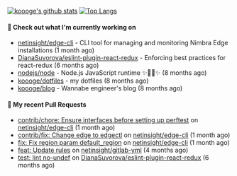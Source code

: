 [![koooge's github stats](https://github-readme-stats.vercel.app/api?username=koooge&count_private=true&show_icons=true)](https://github.com/anuraghazra/github-readme-stats)
[![Top Langs](https://github-readme-stats.vercel.app/api/top-langs/?username=koooge&langs_count=5)](https://github.com/anuraghazra/github-readme-stats)

#### 👷 Check out what I'm currently working on

- [netinsight/edge-cli](https://github.com/netinsight/edge-cli) - CLI tool for managing and monitoring Nimbra Edge installations (1 month ago)
- [DianaSuvorova/eslint-plugin-react-redux](https://github.com/DianaSuvorova/eslint-plugin-react-redux) - Enforcing best practices for react-redux (6 months ago)
- [nodejs/node](https://github.com/nodejs/node) - Node.js JavaScript runtime ✨🐢🚀✨ (8 months ago)
- [koooge/dotfiles](https://github.com/koooge/dotfiles) - my dotfiles (8 months ago)
- [koooge/blog](https://github.com/koooge/blog) - Wannabe engineer&#39;s blog (8 months ago)

#### 🔨 My recent Pull Requests

- [contrib/chore: Ensure interfaces before setting up perftest](https://github.com/netinsight/edge-cli/pull/40) on [netinsight/edge-cli](https://github.com/netinsight/edge-cli) (1 month ago)
- [contrib/fix: Change edge to edgectl](https://github.com/netinsight/edge-cli/pull/38) on [netinsight/edge-cli](https://github.com/netinsight/edge-cli) (1 month ago)
- [fix: Fix region param default_region](https://github.com/netinsight/edge-cli/pull/34) on [netinsight/edge-cli](https://github.com/netinsight/edge-cli) (1 month ago)
- [feat: Update rules](https://github.com/netinsight/gitlab-yml/pull/19) on [netinsight/gitlab-yml](https://github.com/netinsight/gitlab-yml) (4 months ago)
- [test: lint no-undef](https://github.com/DianaSuvorova/eslint-plugin-react-redux/pull/106) on [DianaSuvorova/eslint-plugin-react-redux](https://github.com/DianaSuvorova/eslint-plugin-react-redux) (6 months ago)
